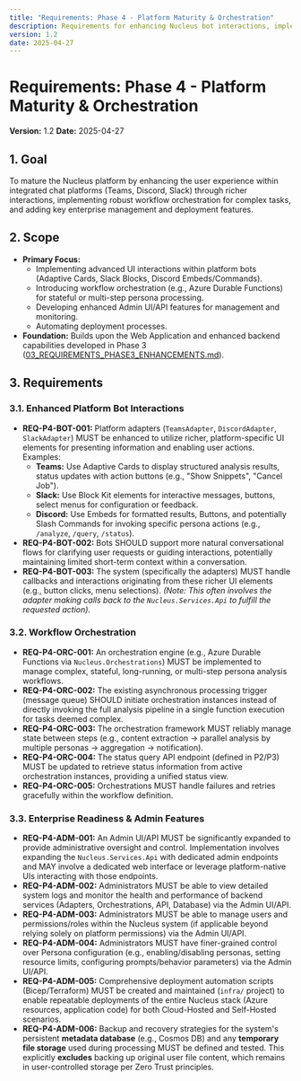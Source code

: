 ```yaml
---
title: "Requirements: Phase 4 - Platform Maturity & Orchestration"
description: Requirements for enhancing Nucleus bot interactions, implementing workflow orchestration, and adding enterprise/admin features via the API.
version: 1.2
date: 2025-04-27
---
```


# Requirements: Phase 4 - Platform Maturity & Orchestration

**Version:** 1.2
**Date:** 2025-04-27

## 1. Goal

To mature the Nucleus platform by enhancing the user experience within integrated chat platforms (Teams, Discord, Slack) through richer interactions, implementing robust workflow orchestration for complex tasks, and adding key enterprise management and deployment features.

## 2. Scope

*   **Primary Focus:**
    *   Implementing advanced UI interactions within platform bots (Adaptive Cards, Slack Blocks, Discord Embeds/Commands).
    *   Introducing workflow orchestration (e.g., Azure Durable Functions) for stateful or multi-step persona processing.
    *   Developing enhanced Admin UI/API features for management and monitoring.
    *   Automating deployment processes.
*   **Foundation:** Builds upon the Web Application and enhanced backend capabilities developed in Phase 3 ([03_REQUIREMENTS_PHASE3_ENHANCEMENTS.md](./03_REQUIREMENTS_PHASE3_ENHANCEMENTS.md)).

## 3. Requirements

### 3.1. Enhanced Platform Bot Interactions

*   **REQ-P4-BOT-001:** Platform adapters (`TeamsAdapter`, `DiscordAdapter`, `SlackAdapter`) MUST be enhanced to utilize richer, platform-specific UI elements for presenting information and enabling user actions. Examples:
    *   **Teams:** Use Adaptive Cards to display structured analysis results, status updates with action buttons (e.g., "Show Snippets", "Cancel Job").
    *   **Slack:** Use Block Kit elements for interactive messages, buttons, select menus for configuration or feedback.
    *   **Discord:** Use Embeds for formatted results, Buttons, and potentially Slash Commands for invoking specific persona actions (e.g., `/analyze`, `/query`, `/status`).
*   **REQ-P4-BOT-002:** Bots SHOULD support more natural conversational flows for clarifying user requests or guiding interactions, potentially maintaining limited short-term context within a conversation.
*   **REQ-P4-BOT-003:** The system (specifically the adapters) MUST handle callbacks and interactions originating from these richer UI elements (e.g., button clicks, menu selections). *(Note: This often involves the adapter making calls back to the `Nucleus.Services.Api` to fulfill the requested action).*

### 3.2. Workflow Orchestration

*   **REQ-P4-ORC-001:** An orchestration engine (e.g., Azure Durable Functions via `Nucleus.Orchestrations`) MUST be implemented to manage complex, stateful, long-running, or multi-step persona analysis workflows.
*   **REQ-P4-ORC-002:** The existing asynchronous processing trigger (message queue) SHOULD initiate orchestration instances instead of directly invoking the full analysis pipeline in a single function execution for tasks deemed complex.
*   **REQ-P4-ORC-003:** The orchestration framework MUST reliably manage state between steps (e.g., content extraction -> parallel analysis by multiple personas -> aggregation -> notification).
*   **REQ-P4-ORC-004:** The status query API endpoint (defined in P2/P3) MUST be updated to retrieve status information from active orchestration instances, providing a unified status view.
*   **REQ-P4-ORC-005:** Orchestrations MUST handle failures and retries gracefully within the workflow definition.

### 3.3. Enterprise Readiness & Admin Features

*   **REQ-P4-ADM-001:** An Admin UI/API MUST be significantly expanded to provide administrative oversight and control. Implementation involves expanding the `Nucleus.Services.Api` with dedicated admin endpoints and MAY involve a dedicated web interface or leverage platform-native UIs interacting with those endpoints.
*   **REQ-P4-ADM-002:** Administrators MUST be able to view detailed system logs and monitor the health and performance of backend services (Adapters, Orchestrations, API, Database) via the Admin UI/API.
*   **REQ-P4-ADM-003:** Administrators MUST be able to manage users and permissions/roles within the Nucleus system (if applicable beyond relying solely on platform permissions) via the Admin UI/API.
*   **REQ-P4-ADM-004:** Administrators MUST have finer-grained control over Persona configuration (e.g., enabling/disabling personas, setting resource limits, configuring prompts/behavior parameters) via the Admin UI/API.
*   **REQ-P4-ADM-005:** Comprehensive deployment automation scripts (Bicep/Terraform) MUST be created and maintained (`infra/` project) to enable repeatable deployments of the entire Nucleus stack (Azure resources, application code) for both Cloud-Hosted and Self-Hosted scenarios.
*   **REQ-P4-ADM-006:** Backup and recovery strategies for the system's persistent **metadata database** (e.g., Cosmos DB) and any **temporary file storage** used during processing MUST be defined and tested. This explicitly **excludes** backing up original user file content, which remains in user-controlled storage per Zero Trust principles.
